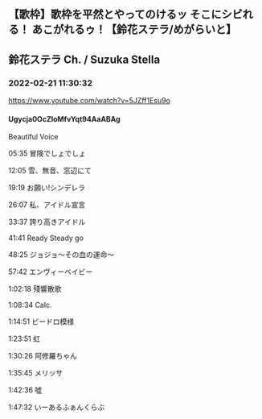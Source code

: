 ## 【歌枠】歌枠を平然とやってのけるッ そこにシビれる！ あこがれるゥ！【鈴花ステラ/めがらいと】
## 鈴花ステラ Ch. / Suzuka Stella
### 2022-02-21 11:30:32
https://www.youtube.com/watch?v=5JZff1Esu9o
#### Ugycja0OcZloMfvYqt94AaABAg
Beautiful Voice



05:35 冒険でしょでしょ

12:05 雪、無音、窓辺にて

19:19 お願い!シンデレラ

26:07 私、アイドル宣言

33:37 誇り高きアイドル

41:41 Ready Steady go

48:25 ジョジョ〜その血の運命〜

57:42 エンヴィーベイビー

1:02:18 殘響散歌

1:08:34 Calc.

1:14:51 ビードロ模様

1:23:51 虹

1:30:26 阿修羅ちゃん

1:35:45 メリッサ

1:42:36 噓

1:47:32 いーあるふぁんくらぶ

